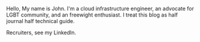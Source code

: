 Hello, My name is John. I'm a cloud infrastructure engineer, an advocate for LGBT community, and an freewight enthusiast. I treat this blog as half journal half technical guide.

Recruiters, see my LinkedIn.